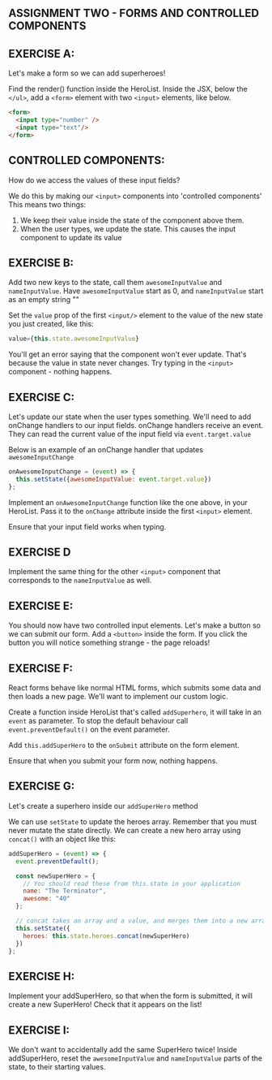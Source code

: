 ## ASSIGNMENT TWO - FORMS AND CONTROLLED COMPONENTS

## EXERCISE A:
Let's make a form so we can add superheroes!

Find the render() function inside the HeroList. Inside the JSX, below the `</ul>`,
add a `<form>` element with two `<input>` elements, like below.

```html
<form>
  <input type="number" />
  <input type="text"/>
</form>
```

## CONTROLLED COMPONENTS:
How do we access the values of these input fields?

We do this by making our `<input>` components into 'controlled components'
This means two things:
1. We keep their value inside the state of the component above them.
2. When the user types, we update the state. This causes the input component to update its value

## EXERCISE B:
Add two new keys to the state, call them `awesomeInputValue` and `nameInputValue`.
Have `awesomeInputValue` start as 0, and `nameInputValue` start as an empty string ""

Set the `value` prop of the first `<input/>` element to the value of the new state you just created,
like this:
```js
value={this.state.awesomeInputValue}
```
You'll get an error saying that the component won't ever update. That's because
the value in state never changes. 
Try typing in the `<input>` component - nothing happens.

## EXERCISE C:
Let's update our state when the user types something.
We'll need to add onChange handlers to our input fields.
onChange handlers receive an event. They can read the current value of the input field via
`event.target.value`

Below is an example of an onChange handler that updates `awesomeInputChange`
```js
onAwesomeInputChange = (event) => {
  this.setState({awesomeInputValue: event.target.value})
};
```

Implement an `onAwesomeInputChange` function like the one above, in your HeroList.
Pass it to the `onChange` attribute inside the first ``<input>`` element.

Ensure that your input field works when typing.

## EXERCISE D
Implement the same thing for the other `<input>` component that corresponds to the `nameInputValue` as well.

## EXERCISE E:
You should now have two controlled input elements.
Let's make a button so we can submit our form.
Add a `<button>` inside the form.
If you click the button you will notice something strange - the page reloads!

## EXERCISE F:
React forms behave like normal HTML forms, which submits some data
and then loads a new page. We'll want to implement our custom logic.

Create a function inside HeroList that's called `addSuperhero`, it will take in an `event` as parameter.
To stop the default behaviour call `event.preventDefault()` on the event parameter.

Add `this.addSuperHero` to the `onSubmit` attribute on the form element.

Ensure that when you submit your form now, nothing happens.

## EXERCISE G:
Let's create a superhero inside our `addSuperHero` method

We can use `setState` to update the heroes array. Remember that you must never mutate the state directly.
We can create a new hero array using `concat()` with an object like this:

```js
addSuperHero = (event) => {
  event.preventDefault();

  const newSuperHero = {
    // You should read these from this.state in your application
    name: "The Terminator",
    awesome: "40"
  };

  // concat takes an array and a value, and merges them into a new array.
  this.setState({
    heroes: this.state.heroes.concat(newSuperHero)
  })
};
```

## EXERCISE H:
Implement your addSuperHero, so that when the form is submitted, it will create a new SuperHero!
Check that it appears on the list!

## EXERCISE I:
We don't want to accidentally add the same SuperHero twice! Inside addSuperHero, reset the `awesomeInputValue` and `nameInputValue`
parts of the state, to their starting values.
